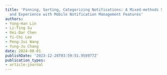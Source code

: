 ```yaml
---
title: 'Pinning, Sorting, Categorizing Notifications: A Mixed-methods Study of Usage
  and Experience with Mobile Notification Management Features'
authors:
- Yong-Han Lin
- Li-Ting Su
- Uei-Dar Chen
- Yi-Chi Lee
- Peng-Jui Wang
- Yung-Ju Chang
date: 2024-08-01
publishDate: '2023-12-28T03:59:51.958977Z'
publication_types:
- article-journal
---
```

